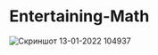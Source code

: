 # Entertaining-Math

![Скриншот 13-01-2022 104937](https://user-images.githubusercontent.com/96263634/149306550-94f37b39-3b75-44ae-8932-fbc611b8b459.jpg)
